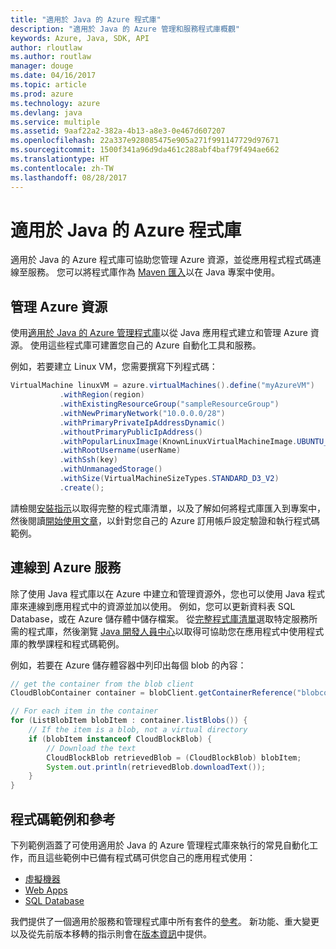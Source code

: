 ```yaml
---
title: "適用於 Java 的 Azure 程式庫"
description: "適用於 Java 的 Azure 管理和服務程式庫概觀"
keywords: Azure, Java, SDK, API
author: rloutlaw
ms.author: routlaw
manager: douge
ms.date: 04/16/2017
ms.topic: article
ms.prod: azure
ms.technology: azure
ms.devlang: java
ms.service: multiple
ms.assetid: 9aaf22a2-382a-4b13-a8e3-0e467d607207
ms.openlocfilehash: 22a337e928085475e905a271f991147729d97671
ms.sourcegitcommit: 1500f341a96d9da461c288abf4baf79f494ae662
ms.translationtype: HT
ms.contentlocale: zh-TW
ms.lasthandoff: 08/28/2017
---
```

# <a name="azure-libraries-for-java"></a>適用於 Java 的 Azure 程式庫

適用於 Java 的 Azure 程式庫可協助您管理 Azure 資源，並從應用程式程式碼連線至服務。 您可以將程式庫作為 [Maven 匯入](java-sdk-azure-install.md)以在 Java 專案中使用。 

## <a name="manage-azure-resources"></a>管理 Azure 資源

使用[適用於 Java 的 Azure 管理程式庫](java-sdk-azure-get-started.md)以從 Java 應用程式建立和管理 Azure 資源。 使用這些程式庫可建置您自己的 Azure 自動化工具和服務。 

例如，若要建立 Linux VM，您需要撰寫下列程式碼：

```java
VirtualMachine linuxVM = azure.virtualMachines().define("myAzureVM")
           .withRegion(region)
           .withExistingResourceGroup("sampleResourceGroup")
           .withNewPrimaryNetwork("10.0.0.0/28")
           .withPrimaryPrivateIpAddressDynamic()
           .withoutPrimaryPublicIpAddress()
           .withPopularLinuxImage(KnownLinuxVirtualMachineImage.UBUNTU_SERVER_16_04_LTS)
           .withRootUsername(userName)
           .withSsh(key)
           .withUnmanagedStorage()
           .withSize(VirtualMachineSizeTypes.STANDARD_D3_V2)
           .create();
 ```

請檢閱[安裝指示](java-sdk-azure-install.md)以取得完整的程式庫清單，以及了解如何將程式庫匯入到專案中，然後閱讀[開始使用文章](java-sdk-azure-get-started.md)，以針對您自己的 Azure 訂用帳戶設定驗證和執行程式碼範例。 

## <a name="connect-to-azure-services"></a>連線到 Azure 服務

除了使用 Java 程式庫以在 Azure 中建立和管理資源外，您也可以使用 Java 程式庫來連線到應用程式中的資源並加以使用。 例如，您可以更新資料表 SQL Database，或在 Azure 儲存體中儲存檔案。 從[完整程式庫清單](java-sdk-azure-install.md)選取特定服務所需的程式庫，然後瀏覽 [Java 開發人員中心](https://azure.microsoft.com/develop/java/)以取得可協助您在應用程式中使用程式庫的教學課程和程式碼範例。

例如，若要在 Azure 儲存體容器中列印出每個 blob 的內容：

```java
// get the container from the blob client
CloudBlobContainer container = blobClient.getContainerReference("blobcontainer");

// For each item in the container
for (ListBlobItem blobItem : container.listBlobs()) {
    // If the item is a blob, not a virtual directory
    if (blobItem instanceof CloudBlockBlob) {
        // Download the text
        CloudBlockBlob retrievedBlob = (CloudBlockBlob) blobItem;
        System.out.println(retrievedBlob.downloadText());
    }
}
```

## <a name="sample-code-and-reference"></a>程式碼範例和參考

下列範例涵蓋了可使用適用於 Java 的 Azure 管理程式庫來執行的常見自動化工作，而且這些範例中已備有程式碼可供您自己的應用程式使用：

- [虛擬機器](java-sdk-azure-virtual-machine-samples.md)
- [Web Apps](java-sdk-azure-web-apps-samples.md)
- [SQL Database](java-sdk-azure-sql-database-samples.md)
   
我們提供了一個適用於服務和管理程式庫中所有套件的[參考](https://docs.microsoft.com/java/api)。 新功能、重大變更以及從先前版本移轉的指示則會在[版本資訊](java-sdk-azure-release-notes.md)中提供。